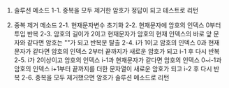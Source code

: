 1. 솔루션 메소드
 1-1. 중복을 모두 제거한 암호가 정답이 되고 테스트로 리턴

2. 중복 제거 메소드
 2-1. 현재문자변수 초기화
 2-2. 현재문자에 암호의 인덱스 0부터 투입 반복
 2-3. 암호의 길이가 2이고 현재문자가 암호의
      현재 인덱스의 바로 앞 문자와 같다면 암호는 ""가 되고 반복문 탈출
 2-4. i가 1이고 암호의 인덱스 0과 현재문자가 같다면
      암호의 인덱스 2부터 끝까지가 새로운 암호가 되고 i-1 후 다시 반복
 2-5. i가 2이상이고 암호의 인덱스 i-1과 현재문자가 같다면
      암호의 인덱스 0~i-1과 암호의 인덱스 i+1부터 끝까지를 
      더한 문자열이 새로운 암호가 되고 i-2 후 다시 반복
 2-6. 중복을 모두 제거했으면 암호가 솔루션 메소드로 리턴
